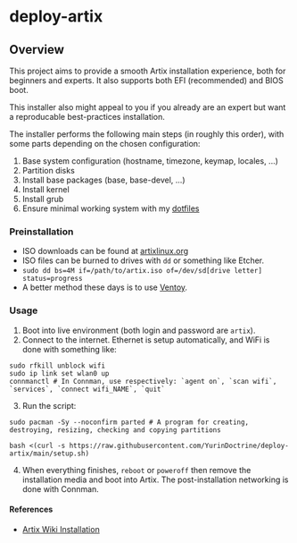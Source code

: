 # deploy-artix

## Overview

This project aims to provide a smooth Artix installation experience, both for beginners and experts.
It also supports both EFI (recommended) and BIOS boot.

This installer also might appeal to you if you already are an expert but want a reproducable best-practices installation.

The installer performs the following main steps (in roughly this order),
with some parts depending on the chosen configuration:

1. Base system configuration (hostname, timezone, keymap, locales, ...)
2. Partition disks
3. Install base packages (base, base-devel, ...)
4. Install kernel
5. Install grub
6. Ensure minimal working system with my [dotfiles](https://github.com/YurinDoctrine/.config)

### Preinstallation

* ISO downloads can be found at [artixlinux.org](https://artixlinux.org/download.php)
* ISO files can be burned to drives with `dd` or something like Etcher.
* `sudo dd bs=4M if=/path/to/artix.iso of=/dev/sd[drive letter] status=progress`
* A better method these days is to use [Ventoy](https://www.ventoy.net/en/index.html).

### Usage

1. Boot into live environment (both login and password are `artix`).
2. Connect to the internet. Ethernet is setup automatically, and WiFi is done with something like:
```
sudo rfkill unblock wifi
sudo ip link set wlan0 up
connmanctl # In Connman, use respectively: `agent on`, `scan wifi`, `services`, `connect wifi_NAME`, `quit`
```
3. Run the script:
```
sudo pacman -Sy --noconfirm parted # A program for creating, destroying, resizing, checking and copying partitions

bash <(curl -s https://raw.githubusercontent.com/YurinDoctrine/deploy-artix/main/setup.sh)
```
4. When everything finishes, `reboot` or `poweroff` then remove the installation media and boot into Artix. The post-installation networking is done with Connman.

#### References

* [Artix Wiki Installation](https://wiki.artixlinux.org/Main/Installation)
